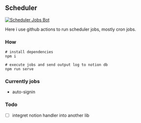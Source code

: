 ## Scheduler
[![Scheduler Jobs Bot](https://github.com/fqd511/scheduler/actions/workflows/scheduler.yaml/badge.svg)](https://github.com/fqd511/scheduler/actions/workflows/scheduler.yaml)

Here i use github actions to run scheduler jobs, mostly cron jobs.

### How

```shell
# install dependencies
npm i

# execute jobs and send output log to notion db
npm run serve
```

### Currently jobs

- auto-signin

### Todo

- [ ] integret notion handler into another lib